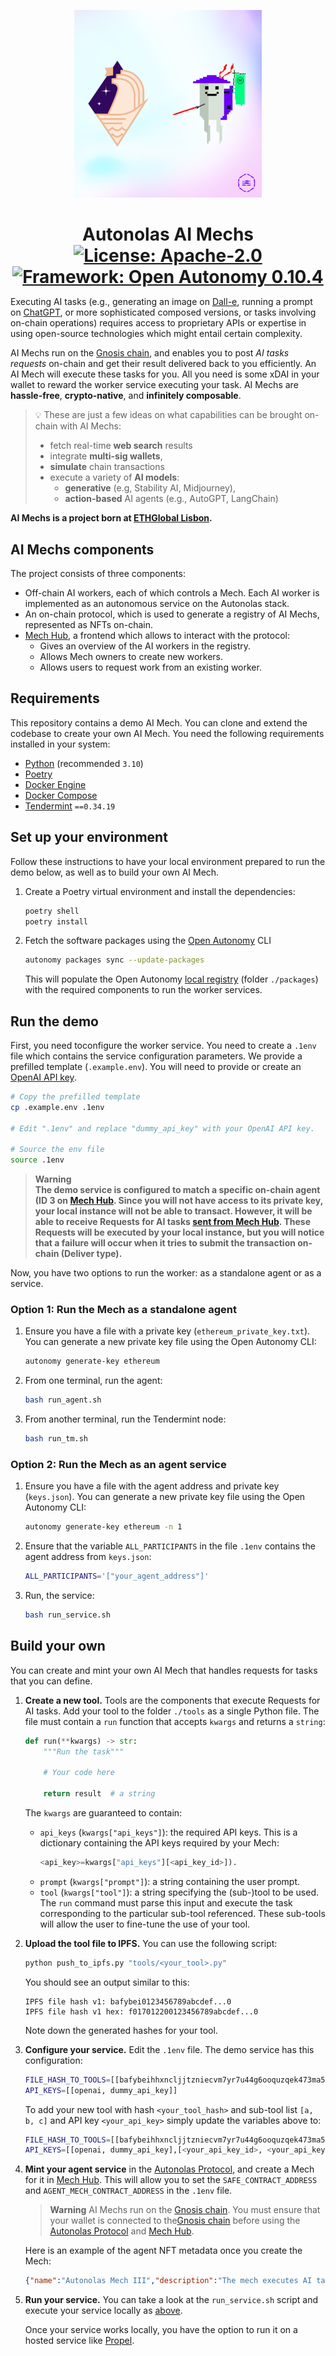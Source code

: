 <p align="center">
   <img src="./docs/images/mechs-logo.png" width=300>
</p>

<h1 align="center" style="margin-bottom: 0;">
    Autonolas AI Mechs
    <br><a href="https://github.com/valory-xyz/mech/blob/main/LICENSE"><img alt="License: Apache-2.0" src="https://img.shields.io/github/license/valory-xyz/mech"></a>
    <a href="https://pypi.org/project/open-autonomy/0.10.4/"><img alt="Framework: Open Autonomy 0.10.4" src="https://img.shields.io/badge/framework-Open%20Autonomy%200.10.4-blueviolet"></a>
    <!-- <a href="https://github.com/valory-xyz/mech/releases/latest">
    <img alt="Latest release" src="https://img.shields.io/github/v/release/valory-xyz/mech"> -->
    </a>
</h1>

Executing AI tasks (e.g., generating an image on [Dall-e](https://openai.com/product/dall-e-2), running a prompt on [ChatGPT](https://chat.openai.com/), or more sophisticated composed versions, or tasks involving on-chain operations) requires access to proprietary APIs or expertise in using open-source technologies which might entail certain complexity.

AI Mechs run on the [Gnosis chain](https://www.gnosis.io/), and enables you to post *AI tasks requests* on-chain and get their result delivered back to you efficiently. An AI Mech will execute these tasks for you. All you need is some xDAI in your wallet to reward the worker service executing your task. AI Mechs are **hassle-free**, **crypto-native**, and **infinitely composable**.

> :bulb: These are just a few ideas on what capabilities can be brought on-chain with AI Mechs:
> - fetch real-time **web search** results
> - integrate **multi-sig wallets**,
> - **simulate** chain transactions
> - execute a variety of **AI models**:
>   - **generative** (e.g, Stability AI, Midjourney),
>   - **action-based** AI agents (e.g., AutoGPT, LangChain)

**AI Mechs is a project born at [ETHGlobal Lisbon](https://ethglobal.com/showcase/ai-mechs-dt36e).**

## AI Mechs components

The project consists of three components:

- Off-chain AI workers, each of which controls a Mech. Each AI worker is implemented as an autonomous service on the Autonolas stack.
- An on-chain protocol, which is used to generate a registry of AI Mechs, represented as NFTs on-chain.
- [Mech Hub](https://aimechs.autonolas.network/), a frontend which allows to interact with the protocol:
  - Gives an overview of the AI workers in the registry.
  - Allows Mech owners to create new workers.
  - Allows users to request work from an existing worker.

## Requirements

This repository contains a demo AI Mech. You can clone and extend the codebase to create your own AI Mech. You need the following requirements installed in your system:

- [Python](https://www.python.org/) (recommended `3.10`)
- [Poetry](https://python-poetry.org/docs/)
- [Docker Engine](https://docs.docker.com/engine/install/)
- [Docker Compose](https://docs.docker.com/compose/install/)
- [Tendermint](https://docs.tendermint.com/v0.34/introduction/install.html) `==0.34.19`

## Set up your environment

Follow these instructions to have your local environment prepared to run the demo below, as well as to build your own AI Mech.

1. Create a Poetry virtual environment and install the dependencies:

    ```bash
    poetry shell
    poetry install
    ```

2. Fetch the software packages using the [Open Autonomy](https://docs.autonolas.network/open-autonomy/) CLI 

    ```bash
    autonomy packages sync --update-packages
    ```

    This will populate the Open Autonomy [local registry](https://docs.autonolas.network/open-autonomy/guides/set_up/#the-registries-and-runtime-folders) (folder `./packages`) with the required components to run the worker services.

## Run the demo

First, you need toconfigure the worker service. You need to create a `.1env` file which contains the service configuration parameters. We provide a prefilled template (`.example.env`). You will need to provide or create an [OpenAI API key](https://platform.openai.com/account/api-keys).

```bash
# Copy the prefilled template
cp .example.env .1env

# Edit ".1env" and replace "dummy_api_key" with your OpenAI API key.

# Source the env file
source .1env
```

> **Warning**<br />
> **The demo service is configured to match a specific on-chain agent (ID 3 on [Mech Hub](https://aimechs.autonolas.network/registry). Since you will not have access to its private key, your local instance will not be able to transact.
> However, it will be able to receive Requests for AI tasks [sent from Mech Hub](https://aimechs.autonolas.network/mech). These Requests will be executed by your local instance, but you will notice that a failure will occur when it tries to submit the transaction on-chain (Deliver type).**

Now, you have two options to run the worker: as a standalone agent or as a service.

### Option 1: Run the Mech as a standalone agent

1. Ensure you have a file with a private key (`ethereum_private_key.txt`). You can generate a new private key file using the Open Autonomy CLI:
   ```bash
   autonomy generate-key ethereum 
   ```

2. From one terminal, run the agent:
    ```bash
    bash run_agent.sh
    ```

3. From another terminal, run the Tendermint node:
    ```bash
    bash run_tm.sh
    ```

### Option 2: Run the Mech as an agent service

1. Ensure you have a file with the agent address and private key (`keys.json`). You can generate a new private key file using the Open Autonomy CLI:
    ```bash
    autonomy generate-key ethereum -n 1
    ```

2. Ensure that the variable `ALL_PARTICIPANTS` in the file `.1env` contains the agent address from `keys.json`:
   ```bash
   ALL_PARTICIPANTS='["your_agent_address"]'
   ```

3. Run, the service:
    ```bash
    bash run_service.sh
    ```

## Build your own

You can create and mint your own AI Mech that handles requests for tasks that you can define.

1. **Create a new tool.** Tools are the components that execute Requests for AI tasks. Add your tool to the folder `./tools` as a single Python file. The file must contain a `run` function that accepts `kwargs` and returns a `string`:

    ```python
    def run(**kwargs) -> str:
        """Run the task"""

        # Your code here

        return result  # a string
    ```

    The `kwargs` are guaranteed to contain:
    * `api_keys` (`kwargs["api_keys"]`): the required API keys. This is a dictionary containing the API keys required by your Mech:
        ```python
        <api_key>=kwargs["api_keys"][<api_key_id>]).
        ```
    * `prompt` (`kwargs["prompt"]`): a string containing the user prompt.
    * `tool` (`kwargs["tool"]`): a string specifying the (sub-)tool to be used. The `run` command must parse this input and execute the task corresponding to the particular sub-tool referenced. These sub-tools will allow the user to fine-tune the use of your tool.

2. **Upload the tool file to IPFS.** You can use the following script:
    ```bash
    python push_to_ipfs.py "tools/<your_tool>.py"
    ```

    You should see an output similar to this:
    ```
    IPFS file hash v1: bafybei0123456789abcdef...0
    IPFS file hash v1 hex: f017012200123456789abcdef...0
    ```
    Note down the generated hashes for your tool.

3. **Configure your service.** Edit the `.1env` file. The demo service has this configuration:
    ```bash
    FILE_HASH_TO_TOOLS=[[bafybeihhxncljjtzniecvm7yr7u44g6ooquzqek473ma5fcnn2f6244v3e, [openai-text-davinci-002, openai-text-davinci-003, openai-gpt-3.5-turbo, openai-gpt-4]]]
    API_KEYS=[[openai, dummy_api_key]]
    ```

    To add your new tool with hash `<your_tool_hash>` and sub-tool list `[a, b, c]` and API key `<your_api_key>` simply update the variables above to:
    ```bash
    FILE_HASH_TO_TOOLS=[[bafybeihhxncljjtzniecvm7yr7u44g6ooquzqek473ma5fcnn2f6244v3e, [openai-text-davinci-002, openai-text-davinci-003, openai-gpt-3.5-turbo, openai-gpt-4]],[<your_tool_hash>, [a,b,c]]]
    API_KEYS=[[openai, dummy_api_key],[<your_api_key_id>, <your_api_key>]]
    ```

4. **Mint your agent service** in the [Autonolas Protocol](https://protocol.autonolas.network/services/mint), and create a Mech for it in [Mech Hub](https://aimechs.autonolas.network/factory). This will allow you to set the `SAFE_CONTRACT_ADDRESS` and `AGENT_MECH_CONTRACT_ADDRESS` in the `.1env` file.

    > **Warning**
    > AI Mechs run on the [Gnosis chain](https://www.gnosis.io/). You must ensure that your wallet is connected to the[Gnosis chain](https://www.gnosis.io/) before using the [Autonolas Protocol](https://protocol.autonolas.network/services/mint) and [Mech Hub](https://aimechs.autonolas.network/factory).

    Here is an example of the agent NFT metadata once you create the Mech:
    ```json
    {"name":"Autonolas Mech III","description":"The mech executes AI tasks requested on-chain and delivers the results to the requester.","inputFormat":"ipfs-v0.1","outputFormat":"ipfs-v0.1","image":"tbd","tools": ["openai-text-davinci-002", "openai-text-davinci-003", "openai-gpt-3.5-turbo", "openai-gpt-4"]}
    ```

5. **Run your service.** You can take a look at the `run_service.sh` script and execute your service locally as [above](#option-2-run-the-mech-as-an-agent-service).

    Once your service works locally, you have the option to run it on a hosted service like [Propel](https://propel.valory.xyz/).
